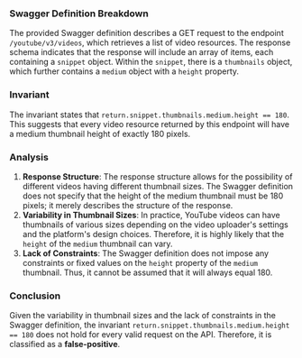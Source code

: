 ### Swagger Definition Breakdown
The provided Swagger definition describes a GET request to the endpoint `/youtube/v3/videos`, which retrieves a list of video resources. The response schema indicates that the response will include an array of items, each containing a `snippet` object. Within the `snippet`, there is a `thumbnails` object, which further contains a `medium` object with a `height` property.

### Invariant
The invariant states that `return.snippet.thumbnails.medium.height == 180`. This suggests that every video resource returned by this endpoint will have a medium thumbnail height of exactly 180 pixels.

### Analysis
1. **Response Structure**: The response structure allows for the possibility of different videos having different thumbnail sizes. The Swagger definition does not specify that the height of the medium thumbnail must be 180 pixels; it merely describes the structure of the response.
2. **Variability in Thumbnail Sizes**: In practice, YouTube videos can have thumbnails of various sizes depending on the video uploader's settings and the platform's design choices. Therefore, it is highly likely that the `height` of the `medium` thumbnail can vary.
3. **Lack of Constraints**: The Swagger definition does not impose any constraints or fixed values on the `height` property of the `medium` thumbnail. Thus, it cannot be assumed that it will always equal 180.

### Conclusion
Given the variability in thumbnail sizes and the lack of constraints in the Swagger definition, the invariant `return.snippet.thumbnails.medium.height == 180` does not hold for every valid request on the API. Therefore, it is classified as a **false-positive**.

